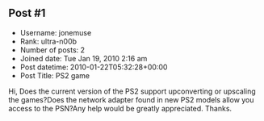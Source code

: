 ## Post #1
- Username: jonemuse
- Rank: ultra-n00b
- Number of posts: 2
- Joined date: Tue Jan 19, 2010 2:16 am
- Post datetime: 2010-01-22T05:32:28+00:00
- Post Title: PS2 game

Hi,
Does the current version of the PS2 support upconverting or upscaling the games?Does the network adapter found in new PS2 models allow you access to the PSN?Any help would be greatly appreciated.
Thanks.
